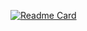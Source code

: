 [![Readme Card](https://github-readme-stats.vercel.app/api/pin/?username=sookyeongyeom&repo=c-data-structures)](https://github.com/sookyeongyeom/c-data-structures)
